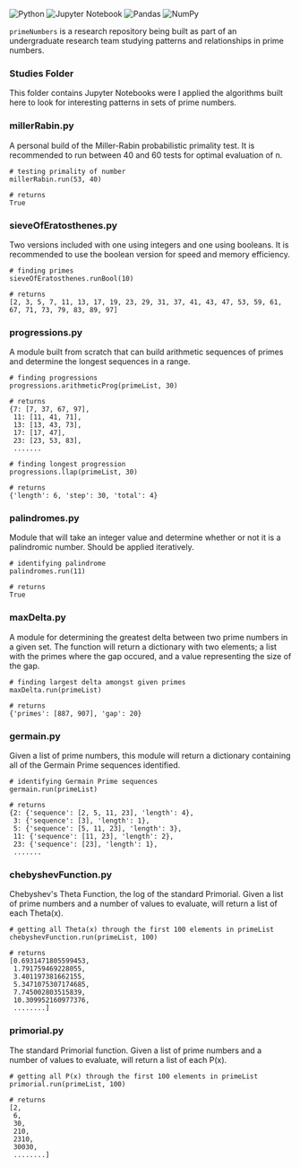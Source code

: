 ![Python](https://img.shields.io/badge/python-3670A0?style=for-the-badge&logo=python&logoColor=ffdd54)
![Jupyter Notebook](https://img.shields.io/badge/jupyter-%23FA0F00.svg?style=for-the-badge&logo=jupyter&logoColor=white)
![Pandas](https://img.shields.io/badge/pandas-%23150458.svg?style=for-the-badge&logo=pandas&logoColor=white)
![NumPy](https://img.shields.io/badge/numpy-%23013243.svg?style=for-the-badge&logo=numpy&logoColor=white)


`primeNumbers` is a research repository being built as part of an undergraduate research team studying patterns and relationships in prime numbers.

### Studies Folder
This folder contains Jupyter Notebooks were I applied the algorithms built here to look for interesting patterns in sets of prime numbers.

### millerRabin.py
A personal build of the Miller-Rabin probabilistic primality test.
It is recommended to run between 40 and 60 tests for optimal evaluation of n.

```
# testing primality of number
millerRabin.run(53, 40)
```
```
# returns
True
```

### sieveOfEratosthenes.py
Two versions included with one using integers and one using booleans. It is recommended to use the boolean version for speed and memory efficiency.

```
# finding primes
sieveOfEratosthenes.runBool(10)
```
```
# returns
[2, 3, 5, 7, 11, 13, 17, 19, 23, 29, 31, 37, 41, 43, 47, 53, 59, 61, 67, 71, 73, 79, 83, 89, 97]
```

### progressions.py
A module built from scratch that can build arithmetic sequences of primes and determine the longest sequences in a range.

```
# finding progressions
progressions.arithmeticProg(primeList, 30)
```
```
# returns
{7: [7, 37, 67, 97],
 11: [11, 41, 71],
 13: [13, 43, 73],
 17: [17, 47],
 23: [23, 53, 83],
 .......
```

```
# finding longest progression
progressions.llap(primeList, 30)
```
```
# returns
{'length': 6, 'step': 30, 'total': 4}
```

### palindromes.py
Module that will take an integer value and determine whether or not it is a palindromic number. Should be applied iteratively.

```
# identifying palindrome
palindromes.run(11)
```
```
# returns
True
```

### maxDelta.py
A module for determining the greatest delta between two prime numbers in a given set. The function will return a dictionary with two elements; a list with the primes where the gap occured, and a value representing the size of the gap.

```
# finding largest delta amongst given primes
maxDelta.run(primeList)
```
```
# returns
{'primes': [887, 907], 'gap': 20}
```

### germain.py
Given a list of prime numbers, this module will return a dictionary containing all of the Germain Prime sequences identified.

```
# identifying Germain Prime sequences
germain.run(primeList)
```
```
# returns
{2: {'sequence': [2, 5, 11, 23], 'length': 4},
 3: {'sequence': [3], 'length': 1},
 5: {'sequence': [5, 11, 23], 'length': 3},
 11: {'sequence': [11, 23], 'length': 2},
 23: {'sequence': [23], 'length': 1},
 .......
```

### chebyshevFunction.py
Chebyshev's Theta Function, the log of the standard Primorial. Given a list of prime numbers and a number of values to evaluate, will return a list of each Theta(x).

```
# getting all Theta(x) through the first 100 elements in primeList
chebyshevFunction.run(primeList, 100)
```
```
# returns
[0.6931471805599453,
 1.791759469228055,
 3.401197381662155,
 5.3471075307174685,
 7.745002803515839,
 10.309952160977376,
 ........]
```

### primorial.py
The standard Primorial function. Given a list of prime numbers and a number of values to evaluate, will return a list of each P(x).

```
# getting all P(x) through the first 100 elements in primeList
primorial.run(primeList, 100)
```
```
# returns
[2,
 6,
 30,
 210,
 2310,
 30030,
 ........]
```
